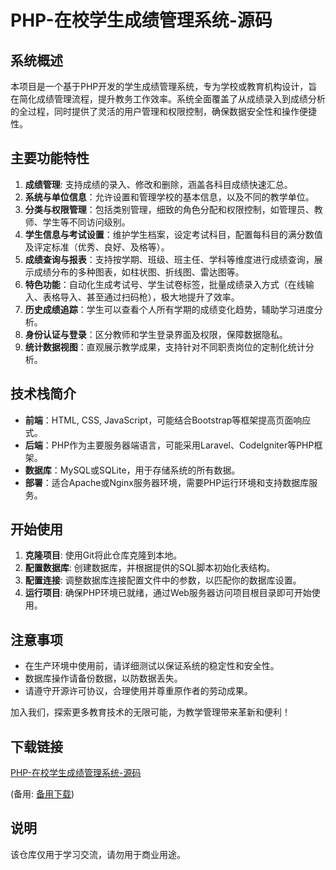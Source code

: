 # PHP-在校学生成绩管理系统-源码

## 系统概述

本项目是一个基于PHP开发的学生成绩管理系统，专为学校或教育机构设计，旨在简化成绩管理流程，提升教务工作效率。系统全面覆盖了从成绩录入到成绩分析的全过程，同时提供了灵活的用户管理和权限控制，确保数据安全性和操作便捷性。

## 主要功能特性

1. **成绩管理**: 支持成绩的录入、修改和删除，涵盖各科目成绩快速汇总。
2. **系统与单位信息**：允许设置和管理学校的基本信息，以及不同的教学单位。
3. **分类与权限管理**：包括类别管理，细致的角色分配和权限控制，如管理员、教师、学生等不同访问级别。
4. **学生信息与考试设置**：维护学生档案，设定考试科目，配置每科目的满分数值及评定标准（优秀、良好、及格等）。
5. **成绩查询与报表**：支持按学期、班级、班主任、学科等维度进行成绩查询，展示成绩分布的多种图表，如柱状图、折线图、雷达图等。
6. **特色功能**：自动化生成考试号、学生试卷标签，批量成绩录入方式（在线输入、表格导入、甚至通过扫码枪），极大地提升了效率。
7. **历史成绩追踪**：学生可以查看个人所有学期的成绩变化趋势，辅助学习进度分析。
8. **身份认证与登录**：区分教师和学生登录界面及权限，保障数据隐私。
9. **统计数据视图**：直观展示教学成果，支持针对不同职责岗位的定制化统计分析。

## 技术栈简介

- **前端**：HTML, CSS, JavaScript，可能结合Bootstrap等框架提高页面响应式。
- **后端**：PHP作为主要服务器端语言，可能采用Laravel、CodeIgniter等PHP框架。
- **数据库**：MySQL或SQLite，用于存储系统的所有数据。
- **部署**：适合Apache或Nginx服务器环境，需要PHP运行环境和支持数据库服务。

## 开始使用

1. **克隆项目**: 使用Git将此仓库克隆到本地。
2. **配置数据库**: 创建数据库，并根据提供的SQL脚本初始化表结构。
3. **配置连接**: 调整数据库连接配置文件中的参数，以匹配你的数据库设置。
4. **运行项目**: 确保PHP环境已就绪，通过Web服务器访问项目根目录即可开始使用。

## 注意事项

- 在生产环境中使用前，请详细测试以保证系统的稳定性和安全性。
- 数据库操作请备份数据，以防数据丢失。
- 请遵守开源许可协议，合理使用并尊重原作者的劳动成果。

加入我们，探索更多教育技术的无限可能，为教学管理带来革新和便利！

## 下载链接
[PHP-在校学生成绩管理系统-源码](https://pan.quark.cn/s/3d959287e7f5) 

(备用: [备用下载](https://pan.baidu.com/s/1ZkSlRp5uV3G17gWkoQsXpQ?pwd=1234))

## 说明

该仓库仅用于学习交流，请勿用于商业用途。

